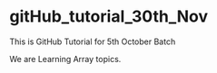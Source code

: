 # gitHub_tutorial_30th_Nov
 This is GitHub Tutorial for 5th October Batch

 We are Learning Array topics.
